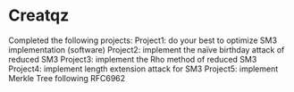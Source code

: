# Creatqz

Completed the following projects:
Project1: do your best to optimize SM3 implementation (software)
Project2: implement the naïve birthday attack of reduced SM3
Project3: implement the Rho method of reduced SM3
Project4: implement length extension attack for SM3
Project5: implement Merkle Tree following RFC6962
